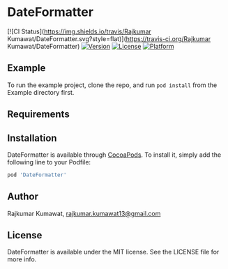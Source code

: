 # DateFormatter

[![CI Status](https://img.shields.io/travis/Rajkumar Kumawat/DateFormatter.svg?style=flat)](https://travis-ci.org/Rajkumar Kumawat/DateFormatter)
[![Version](https://img.shields.io/cocoapods/v/DateFormatter.svg?style=flat)](https://cocoapods.org/pods/DateFormatter)
[![License](https://img.shields.io/cocoapods/l/DateFormatter.svg?style=flat)](https://cocoapods.org/pods/DateFormatter)
[![Platform](https://img.shields.io/cocoapods/p/DateFormatter.svg?style=flat)](https://cocoapods.org/pods/DateFormatter)

## Example

To run the example project, clone the repo, and run `pod install` from the Example directory first.

## Requirements

## Installation

DateFormatter is available through [CocoaPods](https://cocoapods.org). To install
it, simply add the following line to your Podfile:

```ruby
pod 'DateFormatter'
```

## Author

Rajkumar Kumawat, rajkumar.kumawat13@gmail.com

## License

DateFormatter is available under the MIT license. See the LICENSE file for more info.

